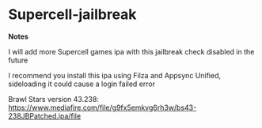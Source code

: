 # Supercell-jailbreak
**Notes**

I will add more Supercell games ipa with this jailbreak check disabled in the future

I recommend you install this ipa using Filza and Appsync Unified, sideloading it could cause a login failed error

Brawl Stars version 43.238: https://www.mediafire.com/file/g9fx5emkvg6rh3w/bs43-238JBPatched.ipa/file


